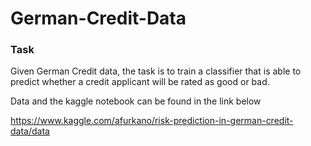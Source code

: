 # German-Credit-Data
### Task
Given German Credit data, the task is to train a classifier that is able to predict whether a credit applicant will be rated as good or bad.

Data and the kaggle notebook can be found in the link below

https://www.kaggle.com/afurkano/risk-prediction-in-german-credit-data/data

